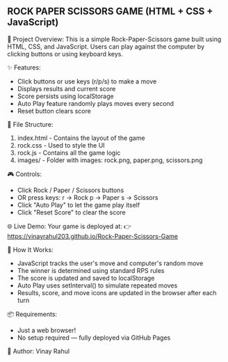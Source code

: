 
ROCK PAPER SCISSORS GAME (HTML + CSS + JavaScript)
--------------------------------------------------

📁 Project Overview:
This is a simple Rock-Paper-Scissors game built using HTML, CSS, and JavaScript.
Users can play against the computer by clicking buttons or using keyboard keys.

✨ Features:
- Click buttons or use keys (r/p/s) to make a move
- Displays results and current score
- Score persists using localStorage
- Auto Play feature randomly plays moves every second
- Reset button clears score

📁 File Structure:
1. index.html      - Contains the layout of the game
2. rock.css        - Used to style the UI
3. rock.js         - Contains all the game logic
4. images/         - Folder with images: rock.png, paper.png, scissors.png

🎮 Controls:
- Click Rock / Paper / Scissors buttons
- OR press keys:
  r → Rock
  p → Paper
  s → Scissors
- Click "Auto Play" to let the game play itself
- Click "Reset Score" to clear the score

🌐 Live Demo:
Your game is deployed at:
👉 https://vinayrahul203.github.io/Rock-Paper-Scissors-Game


🧠 How It Works:
- JavaScript tracks the user's move and computer's random move
- The winner is determined using standard RPS rules
- The score is updated and saved to localStorage
- Auto Play uses setInterval() to simulate repeated moves
- Results, score, and move icons are updated in the browser after each turn

📦 Requirements:
- Just a web browser!
- No setup required — fully deployed via GitHub Pages

📄 Author:
 Vinay Rahul
